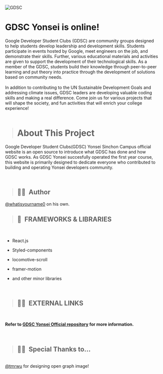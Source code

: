 ![GDSC](https://user-images.githubusercontent.com/66632117/224753013-1d6806f3-50ba-4eca-acb9-5eced4ff3b4b.png)

# GDSC Yonsei is online!

Google Developer Student Clubs (GDSC) are community groups designed to help students develop leadership and development skills. Students participate in events hosted by Google, meet engineers on the job, and demonstrate their skills. Further, various educational materials and activities are given to support the development of their technological skills. As a member of the GDSC, students build their knowledge through peer-to-peer learning and put theory into practice through the development of solutions based on community needs.
<br />
<br />
In addition to contributing to the UN Sustainable Development Goals and addressing climate issues, GDSC leaders are developing valuable coding skills and making a real difference. Come join us for various projects that will shape the society, and fun activities that will enrich your college experience!
<br />
<br />

> # About This Project
Google Developer Student Clubs(GDSC) Yonsei Sinchon Campus official website is an open source to introduce what GDSC has done and how GDSC works. As GDSC Yonsei succesfully operated the first year course, this website is primarily designed to dedicate everyone who contributed to building and operating Yonsei developers community.

<br>

> ## 👨‍💻&nbsp; Author
<a href="https://github.com/whatisyourname0">@whatisyourname0</a> on his own.
<br />
> ## 📂&nbsp; FRAMEWORKS & LIBRARIES

<br />

- React.js
- Styled-components
- locomotive-scroll

- framer-motion
- and other minor libraries

<br />

> ## 👩‍💻&nbsp; EXTERNAL LINKS

<br />

**Refer to <a href="https://github.com/gdsc-ys">GDSC Yonsei Official repository</a> for more information.**

<br />

> ## 💁‍♀️&nbsp; Special Thanks to...

<br />
<a href="https://github.com/tmrwu">@tmrwu</a> for designing open graph image!

<br />
